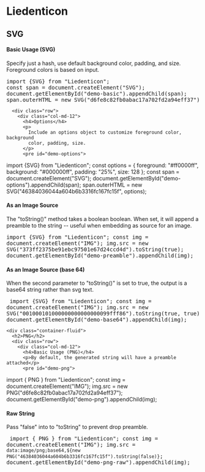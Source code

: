 <!DOCTYPE html>
<html>
  <head>
    <link
      rel="stylesheet"
      href="https://maxcdn.bootstrapcdn.com/bootstrap/3.3.6/css/bootstrap.min.css"
      integrity="sha384-1q8mTJOASx8j1Au+a5WDVnPi2lkFfwwEAa8hDDdjZlpLegxhjVME1fgjWPGmkzs7"
      crossorigin="anonymous"
    />
  </head>

  <body>
    <h1>Liedenticon</h1>
    <div class="container-fluid">
      <h2>SVG</h2>
      <div class="row">
        <div class="col-md-12">
          <h4>Basic Usage (SVG)</h4>
          <p>
            Specify just a hash, use default background color, padding, and
            size. Foreground colors is based on input.
          </p>
          <pre id="demo-basic">
import {SVG} from "Liedenticon";
const span = document.createElement("SVG");
document.getElementById("demo-basic").appendChild(span);
span.outerHTML = new SVG("d6fe8c82fb0abac17a702fd2a94eff37");
</pre
          >
          <script type="module">
            import { SVG } from "https://johnhenry.github.io/std/js/liedenticons@0.0.0/index.mjs";
            const span = document.createElement("SVG");
            document.getElementById("demo-basic").appendChild(span);
            span.outerHTML = new SVG("d6fe8c82fb0abac17a702fd2a94eff37");
          </script>
        </div>
      </div>

      <div class="row">
        <div class="col-md-12">
          <h4>Options</h4>
          <p>
            Include an options object to customize foreground color, background
            color, padding, size.
          </p>
          <pre id="demo-options">

import {SVG} from "Liedenticon";
const options = {
foreground: "#ff0000ff",
background: "#000000ff",
padding: "25%",
size: 128
};
const span = document.createElement("SVG");
document.getElementById("demo-options").appendChild(span);
span.outerHTML = new SVG("46384036044a604b6b3316fc167fc15f", options);

</pre
          >
          <script type="module">
            import { SVG } from "https://johnhenry.github.io/std/js/liedenticons@0.0.0/index.mjs";
            const options = {
              foreground: "#ff0000ff",
              background: "#000000ff",
              padding: "25%",
              size: 128,
            };
            const span = document.createElement("SVG");
            document.getElementById("demo-options").appendChild(span);
            span.outerHTML = new SVG(
              "46384036044a604b6b3316fc167fc15f",
              options
            );
          </script>
        </div>
      </div>
      <div class="row">
        <div class="col-md-12">
          <h4>As an Image Source</h4>
          <p>
            The "toString()" method takes a boolean boolean. When set, it will
            append a preamble to the string -- useful when embedding as source
            for an image.
          </p>
          <pre id="demo-preamble">
import {SVG} from "Liedenticon";
const img = document.createElement("IMG");
img.src = new SVG("373ff2375be91ebc97501e67d24ccd4d").toString(true);
document.getElementById("demo-preamble").appendChild(img);
</pre
          >
          <script type="module">
            import { SVG } from "https://johnhenry.github.io/std/js/liedenticons@0.0.0/index.mjs";
            const img = document.createElement("IMG");
            img.src = new SVG("373ff2375be91ebc97501e67d24ccd4d").toString(
              true
            );
            document.getElementById("demo-preamble").appendChild(img);
          </script>
        </div>
      </div>
      <div class="row">
        <div class="col-md-12">
          <h4>As an Image Source (base 64)</h4>
          <p>
            When the second parameter to "toString()" is set to true, the output
            is a base64 string rather than svg text.
          </p>
          <pre id="demo-base64">
import {SVG} from "Liedenticon";
const img = document.createElement("IMG");
img.src = new SVG("001000101000000000000000099fff86").toString(true, true);
document.getElementById("demo-base64").appendChild(img);
</pre
          >
          <script type="module">
            import { SVG } from "https://johnhenry.github.io/std/js/liedenticons@0.0.0/index.mjs";
            const img = document.createElement("IMG");
            img.src = new SVG("001000101000000000000000099fff86").toString(
              true,
              true
            );
            document.getElementById("demo-base64").appendChild(img);
          </script>
        </div>
      </div>
    </div>

    <div class="container-fluid">
      <h2>PNG</h2>
      <div class="row">
        <div class="col-md-12">
          <h4>Basic Usage (PNG)</h4>
          <p>By default, the generated string will have a preamble attached</p>
          <pre id="demo-png">

import { PNG } from "Liedenticon";
const img = document.createElement("IMG");
img.src = new PNG("d6fe8c82fb0abac17a702fd2a94eff37");
document.getElementById("demo-png").appendChild(img);

</pre
          >
          <script type="module">
            import { PNG } from "https://johnhenry.github.io/std/js/liedenticons@0.0.0/index.mjs";
            const img = document.createElement("IMG");
            img.src = new PNG("d6fe8c82fb0abac17a702fd2a94eff37");
            document.getElementById("demo-png").appendChild(img);
          </script>
        </div>
      </div>
      <div class="row">
        <div class="col-md-12">
          <h4>Raw String</h4>
          <p>Pass "false" into to "toString" to prevent drop preamble.</p>
          <pre id="demo-png-raw">
import { PNG } from "Liedenticon";
const img = document.createElement("IMG");
img.src = `data:image/png;base64,${new PNG("46384036044a604b6b3316fc167fc15f").toString(false)}`;
document.getElementById("demo-png-raw").appendChild(img);
</pre
          >
          <script type="module">
            import { PNG } from "https://johnhenry.github.io/std/js/liedenticons@0.0.0/index.mjs";
            const img = document.createElement("IMG");
            img.src = `data:image/png;base64,${new PNG(
              "46384036044a604b6b3316fc167fc15f"
            ).toString(false)}`;
            document.getElementById("demo-png-raw").appendChild(img);
          </script>
        </div>
      </div>
    </div>
  </body>
</html>
